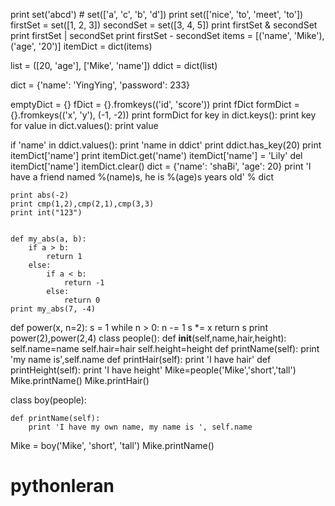 
print set('abcd')  # set(['a', 'c', 'b', 'd'])
print set(['nice', 'to', 'meet', 'to'])
firstSet = set([1, 2, 3])
secondSet = set([3, 4, 5])
print firstSet & secondSet
print firstSet | secondSet
print firstSet - secondSet
items = [('name', 'Mike'), ('age', '20')]
itemDict = dict(items)

list = ([20, 'age'], ['Mike', 'name'])
ddict = dict(list)

dict = {'name': 'YingYing', 'password': 233}

emptyDict = {}
fDict = {}.fromkeys(('id', 'score'))
print fDict
formDict = {}.fromkeys(('x', 'y'), (-1, -2))
print formDict
for key in dict.keys():
    print key
    for value in dict.values():
        print value

if 'name' in ddict.values():
    print 'name in ddict'
    print ddict.has_key(20)
    print itemDict['name']
    print itemDict.get('name')
    itemDict['name'] = 'Lily'
    del itemDict['name']
    itemDict.clear()
    dict = {'name': 'shaBi', 'age': 20}
    print 'I have a friend named %(name)s, he is %(age)s years old' % dict


    print abs(-2)
    print cmp(1,2),cmp(2,1),cmp(3,3)
    print int("123")


    def my_abs(a, b):
        if a > b:
            return 1
        else:
            if a < b:
                return -1
            else:
                return 0
    print my_abs(7, -4)


def power(x, n=2):
    s = 1
    while n > 0:
        n -= 1
        s *= x
    return s
print power(2),power(2,4)
class people():
    def __init__(self,name,hair,height):
        self.name=name
        self.hair=hair
        self.height=height
    def printName(self):
        print 'my name is',self.name
    def printHair(self):
        print 'I have hair'
    def printHeight(self):
        print 'I have height'
Mike=people('Mike','short','tall')
Mike.printName()
Mike.printHair()

class boy(people):

    def printName(self):
        print 'I have my own name, my name is ', self.name


Mike = boy('Mike', 'short', 'tall')
Mike.printName()




# pythonleran

